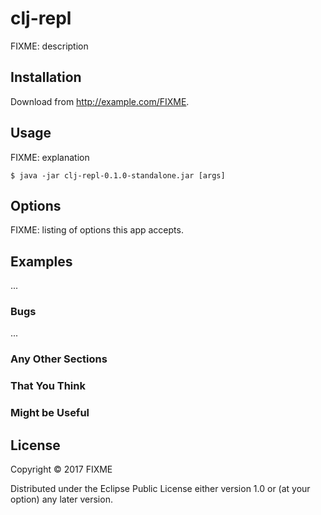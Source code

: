 # clj-repl

FIXME: description

## Installation

Download from http://example.com/FIXME.

## Usage

FIXME: explanation

    $ java -jar clj-repl-0.1.0-standalone.jar [args]

## Options

FIXME: listing of options this app accepts.

## Examples

...

### Bugs

...

### Any Other Sections
### That You Think
### Might be Useful

## License

Copyright © 2017 FIXME

Distributed under the Eclipse Public License either version 1.0 or (at
your option) any later version.
